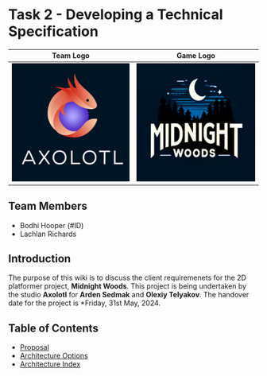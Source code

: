 # Task 2 - Developing a Technical Specification

Team Logo                  |  Game Logo
:-------------------------:|:-------------------------:
![](Media/Logos/TeamLogo.png)  |  ![](Media/Logos/GameLogo.png)

## Team Members
* Bodhi Hooper (#ID)
* Lachlan Richards

## Introduction

The purpose of this wiki is to discuss the client requiremenets for the 2D platformer project, **Midnight Woods**. This project is being undertaken by the studio **Axolotl** for **Arden Sedmak** and **Olexiy Telyakov**. The handover date for the project is *Friday, 31st May, 2024.

## Table of Contents
* [Proposal](Proposal/index.md)
* [Architecture Options](Architecture/options.md)
* [Architecture Index](Architecture/index.md)


